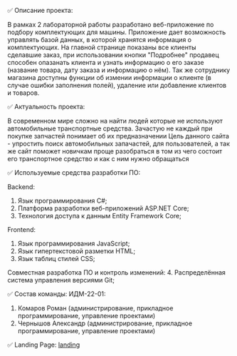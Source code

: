 ✅ Описание проекта:
 
 В рамках 2 лабораторной работы разработано веб-приложение по подбору комплектующих для машины. Приложение дает возможность управлять базой данных, в которой хранятся информация о комплектующих. На главной странице показаны все клиенты сделавшие заказ, при использовании кнопки "Подробнее" продавец способен опазанать клиента и узнать информацию о его заказе (название товара, дату заказа и информацию о нём). Так же сотруднику магазина доступны функции об измении информации о клиенте (в случае ошибки заполнения полей), удаление или добавление клиентов и товаров.
 
✅ Актуальность проекта:

В современном мире сложно на найти людей которые не используют автомобильные транспортные средства.
Зачастую не каждый при покупке запчастей понимает об их предназначении
Цель данного сайта - упростить поиск автомобильных запачастей, для пользователей, 
а так же сайт поможет новичкам проще разобраться в том из чего состоит его транспортное
средство и как с ним нужно обращаться

✅ Используемые средства разработки ПО:

Backend:
  1. Язык программирования С#;
  2. Платформа разработки веб-приложений ASP.NET Core;
  3. Технология доступа к данным Entity Framework Core;

Frontend:
  1. Язык программирования JavaScript;
  2. Язык гипертекстовой разметки HTML;
  3. Язык таблиц стилей CSS;

Совместная разработка ПО и контроль изменений:
  4. Распределённая система управления версиями Git;
  
✅ Состав команды:
ИДМ-22-01:
  1. Комаров Роман (администрирование, прикладное программирование, управление проектами)
  2. Чернышов Александр (администрирование, прикладное программирование, управление проектами)

✅ Landing Page:
 [landing](https://S4NCHEZzzz.github.io/CorchShop)
